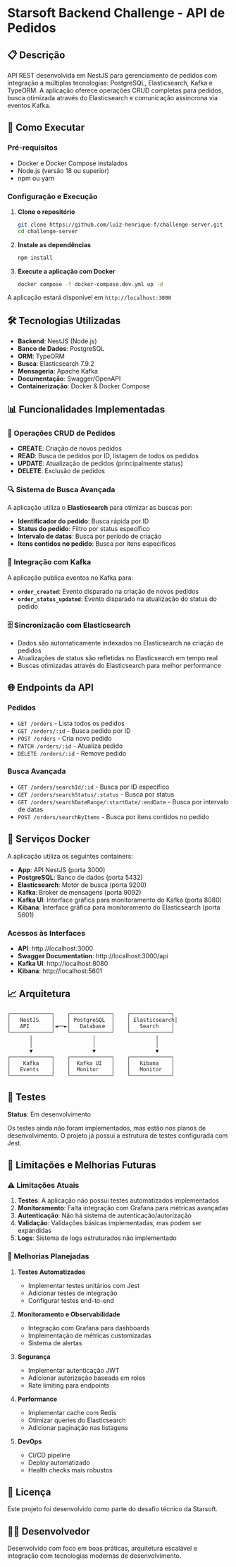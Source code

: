 # Starsoft Backend Challenge - API de Pedidos

## 📋 Descrição

API REST desenvolvida em NestJS para gerenciamento de pedidos com integração a múltiplas tecnologias: PostgreSQL, Elasticsearch, Kafka e TypeORM. A aplicação oferece operações CRUD completas para pedidos, busca otimizada através do Elasticsearch e comunicação assíncrona via eventos Kafka.

## 🚀 Como Executar

### Pré-requisitos

- Docker e Docker Compose instalados
- Node.js (versão 18 ou superior)
- npm ou yarn

### Configuração e Execução

1. **Clone o repositório**

   ```bash
   git clone https://github.com/luiz-henrique-f/challenge-server.git
   cd challenge-server
   ```

2. **Instale as dependências**

   ```bash
   npm install
   ```

3. **Execute a aplicação com Docker**
   ```bash
   docker compose -f docker-compose.dev.yml up -d
   ```

A aplicação estará disponível em `http://localhost:3000`

## 🛠️ Tecnologias Utilizadas

- **Backend**: NestJS (Node.js)
- **Banco de Dados**: PostgreSQL
- **ORM**: TypeORM
- **Busca**: Elasticsearch 7.9.2
- **Mensageria**: Apache Kafka
- **Documentação**: Swagger/OpenAPI
- **Containerização**: Docker & Docker Compose

## 📊 Funcionalidades Implementadas

### 🔧 Operações CRUD de Pedidos

- **CREATE**: Criação de novos pedidos
- **READ**: Busca de pedidos por ID, listagem de todos os pedidos
- **UPDATE**: Atualização de pedidos (principalmente status)
- **DELETE**: Exclusão de pedidos

### 🔍 Sistema de Busca Avançada

A aplicação utiliza o **Elasticsearch** para otimizar as buscas por:

- **Identificador do pedido**: Busca rápida por ID
- **Status do pedido**: Filtro por status específico
- **Intervalo de datas**: Busca por período de criação
- **Itens contidos no pedido**: Busca por itens específicos

### 📡 Integração com Kafka

A aplicação publica eventos no Kafka para:

- **`order_created`**: Evento disparado na criação de novos pedidos
- **`order_status_updated`**: Evento disparado na atualização do status do pedido

### 🗄️ Sincronização com Elasticsearch

- Dados são automaticamente indexados no Elasticsearch na criação de pedidos
- Atualizações de status são refletidas no Elasticsearch em tempo real
- Buscas otimizadas através do Elasticsearch para melhor performance

## 🌐 Endpoints da API

### Pedidos

- `GET /orders` - Lista todos os pedidos
- `GET /orders/:id` - Busca pedido por ID
- `POST /orders` - Cria novo pedido
- `PATCH /orders/:id` - Atualiza pedido
- `DELETE /orders/:id` - Remove pedido

### Busca Avançada

- `GET /orders/searchId/:id` - Busca por ID específico
- `GET /orders/searchStatus/:status` - Busca por status
- `GET /orders/searchDateRange/:startDate/:endDate` - Busca por intervalo de datas
- `POST /orders/searchByItems` - Busca por itens contidos no pedido

## 🔧 Serviços Docker

A aplicação utiliza os seguintes containers:

- **App**: API NestJS (porta 3000)
- **PostgreSQL**: Banco de dados (porta 5432)
- **Elasticsearch**: Motor de busca (porta 9200)
- **Kafka**: Broker de mensagens (porta 9092)
- **Kafka UI**: Interface gráfica para monitoramento do Kafka (porta 8080)
- **Kibana**: Interface gráfica para monitoramento do Elasticsearch (porta 5601)

### Acessos às Interfaces

- **API**: http://localhost:3000
- **Swagger Documentation**: http://localhost:3000/api
- **Kafka UI**: http://localhost:8080
- **Kibana**: http://localhost:5601

## 📈 Arquitetura

```
┌─────────────┐    ┌─────────────┐    ┌─────────────┐
│   NestJS    │    │ PostgreSQL  │    │ Elasticsearch│
│   API       │◄──►│   Database  │    │   Search    │
└─────────────┘    └─────────────┘    └─────────────┘
       │                   │                   │
       │                   │                   │
       ▼                   ▼                   ▼
┌─────────────┐    ┌─────────────┐    ┌─────────────┐
│    Kafka    │    │  Kafka UI   │    │   Kibana    │
│   Events    │    │  Monitor    │    │   Monitor   │
└─────────────┘    └─────────────┘    └─────────────┘
```

## 🧪 Testes

**Status**: Em desenvolvimento

Os testes ainda não foram implementados, mas estão nos planos de desenvolvimento. O projeto já possui a estrutura de testes configurada com Jest.

## 🚧 Limitações e Melhorias Futuras

### ⚠️ Limitações Atuais

1. **Testes**: A aplicação não possui testes automatizados implementados
2. **Monitoramento**: Falta integração com Grafana para métricas avançadas
3. **Autenticação**: Não há sistema de autenticação/autorização
4. **Validação**: Validações básicas implementadas, mas podem ser expandidas
5. **Logs**: Sistema de logs estruturados não implementado

### 🔮 Melhorias Planejadas

1. **Testes Automatizados**
   - Implementar testes unitários com Jest
   - Adicionar testes de integração
   - Configurar testes end-to-end

2. **Monitoramento e Observabilidade**
   - Integração com Grafana para dashboards
   - Implementação de métricas customizadas
   - Sistema de alertas

3. **Segurança**
   - Implementar autenticação JWT
   - Adicionar autorização baseada em roles
   - Rate limiting para endpoints

4. **Performance**
   - Implementar cache com Redis
   - Otimizar queries do Elasticsearch
   - Adicionar paginação nas listagens

5. **DevOps**
   - CI/CD pipeline
   - Deploy automatizado
   - Health checks mais robustos

## 📝 Licença

Este projeto foi desenvolvido como parte do desafio técnico da Starsoft.

## 👨‍💻 Desenvolvedor

Desenvolvido com foco em boas práticas, arquitetura escalável e integração com tecnologias modernas de desenvolvimento.
